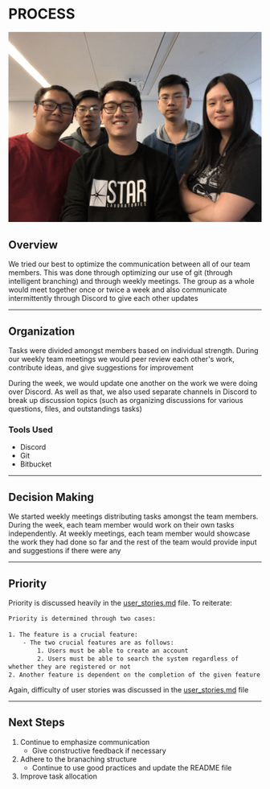 # PROCESS

<img src="team_photo.jpg" alt="placeholder image">

## Overview
We tried our best to optimize the communication between all of our team members. This was done through optimizing our use of git (through intelligent branching) and through weekly meetings. The group as a whole would meet together once or twice a week and also communicate intermittently through Discord to give each other updates

---

## Organization
Tasks were divided amongst members based on individual strength. During our weekly team meetings we would peer review each other's work, contribute ideas, and give suggestions for improvement

During the week, we would update one another on the work we were doing over Discord. As well as that, we also used separate channels in Discord to break up discussion topics (such as organizing discussions for various questions, files, and outstandings tasks)

### Tools Used

- Discord
- Git
- Bitbucket

---

## Decision Making
We started weekly meetings distributing tasks amongst the team members. During the week, each team member would work on their own tasks independently. At weekly meetings, each team member would showcase the work they had done so far and the rest of the team would provide input and suggestions if there were any

---

## Priority
Priority is discussed heavily in the <a href="user_stories.md">user_stories.md</a> file. To reiterate:

    Priority is determined through two cases:

    1. The feature is a crucial feature:
        - The two crucial features are as follows:
            1. Users must be able to create an account
            2. Users must be able to search the system regardless of whether they are registered or not
    2. Another feature is dependent on the completion of the given feature

Again, difficulty of user stories was discussed in the <a href="user_stories.md">user_stories.md</a> file

---

## Next Steps

1. Continue to emphasize communication
    - Give constructive feedback if necessary
2. Adhere to the branaching structure
    - Continue to use good practices and update the README file
3. Improve task allocation